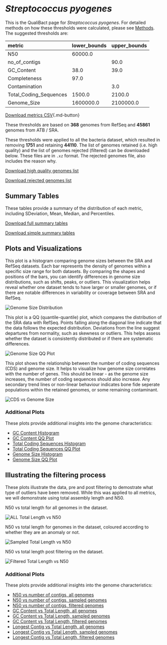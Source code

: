 # *Streptococcus pyogenes*

This is the QualiBact page for *Streptococcus pyogenes*. For detailed methods on how these thresholds were calculated, please see [Methods](../../methods.md).
The suggested thresholds are: 

| metric                 | lower_bounds   | upper_bounds   |
|:-----------------------|:---------------|:---------------|
| N50                    | 60000.0        |                |
| no_of_contigs          |                | 90.0           |
| GC_Content             | 38.0           | 39.0           |
| Completeness           | 97.0           |                |
| Contamination          |                | 3.0            |
| Total_Coding_Sequences | 1500.0         | 2100.0         |
| Genome_Size            | 1600000.0      | 2100000.0      |

[Download metrics CSV](Streptococcus_pyogenes_metrics.csv){.md-button}


These thresholds are based on **368** genomes from RefSeq and **45861** genomes from ATB / SRA.

These thresholds were applied to all the bacteria dataset, which resulted in removing **1751** and retaining **44110**.
The list of genomes retained (i.e. high quality) and the list of genomes rejected (filtered) can be downloaded below. These files are in `.xz` format. The rejected genomes file, also includes the reason why.

[Download high quality genomes list](Streptococcus_pyogenes_high_quality_genomes.csv.xz)


[Download rejected genomes list](Streptococcus_pyogenes_filtered_out_genomes.csv.xz)



## Summary Tables
These tables provide a summary of the distribution of each metric, including SDeviation, Mean, Median, and Percentiles.

[Download full summary tables](summary.csv)

[Download simple summary tables](selected_summary.csv)

## Plots and Visualizations

This plot is a histogram comparing genome sizes between the SRA and RefSeq datasets. Each bar represents the density of genomes within a specific size range for both datasets. By comparing the shapes and positions of the bars, you can identify differences in genome size distributions, such as shifts, peaks, or outliers. This visualization helps reveal whether one dataset tends to have larger or smaller genomes, or if there are notable differences in variability or coverage between SRA and RefSeq.

![Genome Size Distribution](Genome_Size_refseq_histogram_kde.png)

This plot is a QQ (quantile-quantile) plot, which compares the distribution of the SRA data with RefSeq. Points falling along the diagonal line indicate that the data follows the expected distribution. Deviations from the line suggest departures from normality, such as skewness or outliers. This helps assess whether the dataset is consistently distributed or if there are systematic differences.

![Genome Size QQ Plot](Genome_Size_refseq_qqplot.png)

This plot shows the relationship between the number of coding sequences (CDS) and genome size. It helps to visualize how genome size correlates with the number of genes. This should be linear - as the genome size increases, the number of coding sequences should also increase. Any secondary trend lines or non-linear behaviour indicates bone fide seperate populations within the retained genomes, or some remaining contaminant. 

![CDS vs Genome Size](Streptococcus_pyogenes_CDS_vs_Genome_Size.png)

### Additional Plots

These plots provide additional insights into the genome characteristics:

- [GC Content Histogram](GC_Content_refseq_histogram_kde.png)
- [GC Content QQ Plot](GC_Content_refseq_qqplot.png)
- [Total Coding Sequences Histogram](Total_Coding_Sequences_refseq_histogram_kde.png)
- [Total Coding Sequences QQ Plot](Total_Coding_Sequences_refseq_qqplot.png)
- [Genome Size Histogram](Genome_Size_refseq_histogram_kde.png)
- [Genome Size QQ Plot](Genome_Size_refseq_qqplot.png)
## Illustrating the filtering process
These plots illustrate the data, pre and post filtering to demostrate what type of outliers have been removed. While this was applied to all metrics, we will demonstrate using total assembly length and N50.

N50 vs total length for all genomes in the dataset.

![ALL Total Length vs N50](Streptococcus_pyogenes_all_total_length_N50.png)

N50 vs total length for genomes in the dataset, coloured according to whether they are an anomaly or not.

![Sampled Total Length vs N50](Streptococcus_pyogenes_sample_total_length_N50.png)

N50 vs total length post filtering on the dataset.

![Filtered Total Length vs N50](Streptococcus_pyogenes_filt_total_length_N50.png)

### Additional Plots

These plots provide additional insights into the genome characteristics:

- [N50 vs number of contigs, all genomes](Streptococcus_pyogenes_all_N50_number.png)
- [N50 vs number of contigs, sampled genomes](Streptococcus_pyogenes_sample_N50_number.png)
- [N50 vs number of contigs, filtered genomes](Streptococcus_pyogenes_filt_N50_number.png)
- [GC Content vs Total Length, all genomes](Streptococcus_pyogenes_all_total_length_GC_Content.png)
- [GC Content vs Total Length, sampled genomes](Streptococcus_pyogenes_sample_total_length_GC_Content.png)
- [GC Content vs Total Length, filtered genomes](Streptococcus_pyogenes_filt_total_length_GC_Content.png)
- [Longest Contig vs Total Length, all genomes](Streptococcus_pyogenes_all_total_length_longest.png)
- [Longest Contig vs Total Length, sampled genomes](Streptococcus_pyogenes_sample_total_length_longest.png)
- [Longest Contig vs Total Length, filtered genomes](Streptococcus_pyogenes_filt_total_length_longest.png)
